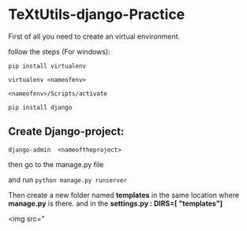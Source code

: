 # TeXtUtils-django-Practice

First of all  you need to create an virtual environment.

follow the steps (For windows):


`pip install virtualenv`

`virtualenv <nameofenv>`
  
`<nameofenv>/Scripts/activate`
  
`pip install django`



## Create Django-project:


`django-admin  <nameoftheproject>`
  
then go to the manage.py file

and run  `python manage.py runserver`



Then create a new folder named **templates** in the same location where **manage.py** is there.
and in the **settings.py :  DIRS=\[ "__templates__"]**



<img src="                                                          
